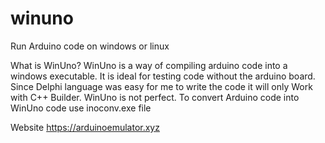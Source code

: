 # winuno
Run Arduino code on windows or linux

What is WinUno?
WinUno is a way of compiling arduino code into a windows executable.
It is ideal for testing code without the arduino board.
Since Delphi language was easy for me to write the code it will only
Work with C++ Builder.
WinUno is not perfect. To convert Arduino code into WinUno code use
inoconv.exe file

Website https://arduinoemulator.xyz
